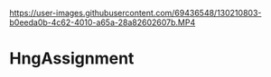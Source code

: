 

https://user-images.githubusercontent.com/69436548/130210803-b0eeda0b-4c62-4010-a65a-28a82602607b.MP4

# HngAssignment
